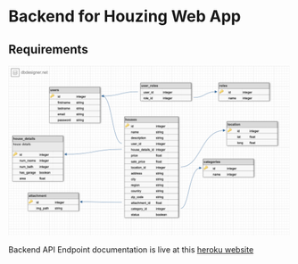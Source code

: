 # Backend for Houzing Web App

## Requirements

![Entity relationship schema](./db_schema.png)


Backend API Endpoint documentation is live at this [heroku website](http://houzing-app.herokuapp.com/swagger-ui.html)